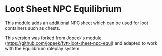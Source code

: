 # Loot Sheet NPC Equilibrium

This module adds an additional NPC sheet which can be used for loot containers such as chests.

This version was forked from Jopeek's module (https://github.com/jopeek/fvtt-loot-sheet-npc-equi) and adapted to work with the Equilibrium roleplay system 
